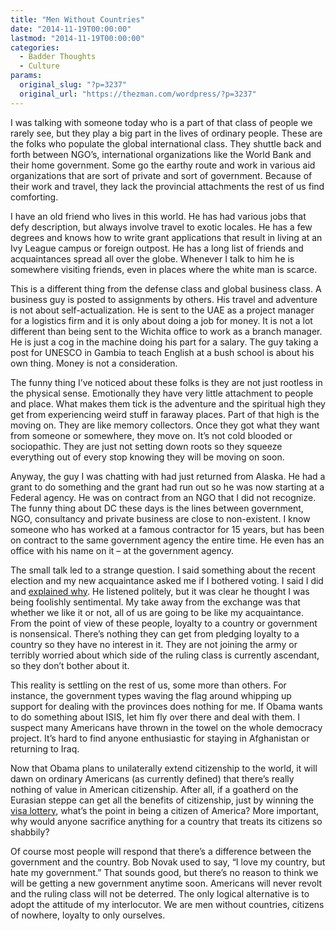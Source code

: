 ```yaml
---
title: "Men Without Countries"
date: "2014-11-19T00:00:00"
lastmod: "2014-11-19T00:00:00"
categories:
  - Badder Thoughts
  - Culture
params:
  original_slug: "?p=3237"
  original_url: "https://thezman.com/wordpress/?p=3237"
---
```


I was talking with someone today who is a part of that class of people
we rarely see, but they play a big part in the lives of ordinary people.
These are the folks who populate the global international class. They
shuttle back and forth between NGO’s, international organizations like
the World Bank and their home government. Some go the earthy route and
work in various aid organizations that are sort of private and sort of
government. Because of their work and travel, they lack the provincial
attachments the rest of us find comforting.

I have an old friend who lives in this world. He has had various jobs
that defy description, but always involve travel to exotic locales. He
has a few degrees and knows how to write grant applications that result
in living at an Ivy League campus or foreign outpost. He has a long list
of friends and acquaintances spread all over the globe. Whenever I talk
to him he is somewhere visiting friends, even in places where the white
man is scarce.

This is a different thing from the defense class and global business
class. A business guy is posted to assignments by others. His travel and
adventure is not about self-actualization. He is sent to the UAE as a
project manager for a logistics firm and it is only about doing a job
for money. It is not a lot different than being sent to the Wichita
office to work as a branch manager. He is just a cog in the machine
doing his part for a salary. The guy taking a post for UNESCO in Gambia
to teach English at a bush school is about his own thing. Money is not a
consideration.

The funny thing I’ve noticed about these folks is they are not just
rootless in the physical sense. Emotionally they have very little
attachment to people and place. What makes them tick is the adventure
and the spiritual high they get from experiencing weird stuff in faraway
places. Part of that high is the moving on. They are like memory
collectors. Once they got what they want from someone or somewhere, they
move on. It’s not cold blooded or sociopathic. They are just not setting
down roots so they squeeze everything out of every stop knowing they
will be moving on soon.

Anyway, the guy I was chatting with had just returned from Alaska. He
had a grant to do something and the grant had run out so he was now
starting at a Federal agency. He was on contract from an NGO that I did
not recognize. The funny thing about DC these days is the lines between
government, NGO, consultancy and private business are close to
non-existent. I know someone who has worked at a famous contractor for
15 years, but has been on contract to the same government agency the
entire time. He even has an office with his name on it – at the
government agency.

The small talk led to a strange question. I said something about the
recent election and my new acquaintance asked me if I bothered voting. I
said I did and [explained why](http://thezman.com/wordpress/?p=3161). He
listened politely, but it was clear he thought I was being foolishly
sentimental. My take away from the exchange was that whether we like it
or not, all of us are going to be like my acquaintance. From the point
of view of these people, loyalty to a country or government is
nonsensical. There’s nothing they can get from pledging loyalty to a
country so they have no interest in it. They are not joining the army or
terribly worried about which side of the ruling class is currently
ascendant, so they don’t bother about it.

This reality is settling on the rest of us, some more than others. For
instance, the government types waving the flag around whipping up
support for dealing with the provinces does nothing for me. If Obama
wants to do something about ISIS, let him fly over there and deal with
them. I suspect many Americans have thrown in the towel on the whole
democracy project. It’s hard to find anyone enthusiastic for staying in
Afghanistan or returning to Iraq.

Now that Obama plans to unilaterally extend citizenship to the world, it
will dawn on ordinary Americans (as currently defined) that there’s
really nothing of value in American citizenship. After all, if a
goatherd on the Eurasian steppe can get all the benefits of citizenship,
just by winning the
<a href="https://www.dvlottery.state.gov/" rel="noopener"
target="_blank">visa lottery</a>, what’s the point in being a citizen of
America? More important, why would anyone sacrifice anything for a
country that treats its citizens so shabbily?

Of course most people will respond that there’s a difference between the
government and the country. Bob Novak used to say, “I love my country,
but hate my government.” That sounds good, but there’s no reason to
think we will be getting a new government anytime soon. Americans will
never revolt and the ruling class will not be deterred. The only logical
alternative is to adopt the attitude of my interlocutor. We are men
without countries, citizens of nowhere, loyalty to only ourselves.
